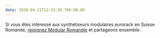 ```yaml
---
date: 2020-04-21T12:23:59.766-00:00
---
```

Si vous êtes intéressé aux synthétiseurs modulaires eurorack en Suisse Romande, [rejoignez Modular Romandie](https://web.archive.org/web/20200804165612/https://alienlebarge.ch/2020/04/modular-romandie.html) et partageons ensemble.
